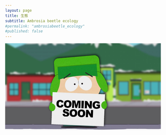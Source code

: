 ```yaml
---
layout: page
title: 生態
subtitle: Ambrosia beetle ecology
#permalink: "ambrosiabeetle_ecology"
#published: false
---
```

![](/assets/img/ComingSoon_Kyle.jpg)
